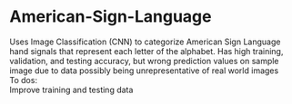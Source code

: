 # American-Sign-Language
Uses Image Classification (CNN) to categorize American Sign Language hand signals that represent each letter of the alphabet. Has high training, validation, and testing
accuracy, but wrong prediction values on sample image due to data possibly being unrepresentative of real world images
<br>
To dos:
<br> Improve training and testing data
